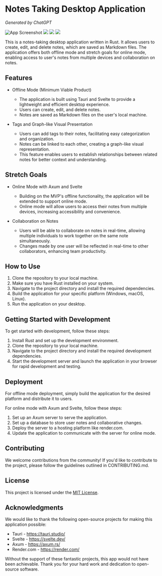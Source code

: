 # Notes Taking Desktop Application

*Generated by ChatGPT*

![App Screenshot](https://media.discordapp.net/attachments/1134086038994812938/1134086039150018581/notes_app_large.png?width=573&height=376)
![](https://media.discordapp.net/attachments/1134086038994812938/1134086039426834532/notes_app_small.png?width=225&height=375)
![](https://media.discordapp.net/attachments/1134086038994812938/1134086039934353479/notes_app_login.png?width=574&height=376)
![](https://media.discordapp.net/attachments/1134086038994812938/1134086039686873088/notes_app_add.png?width=216&height=278)


This is a notes-taking desktop application written in Rust. It allows users to create, edit, and delete notes, which are saved as Markdown files. The application offers both offline mode and stretch goals for online mode, enabling access to user's notes from multiple devices and collaboration on notes.

## Features

- Offline Mode (Minimum Viable Product)
  - The application is built using Tauri and Svelte to provide a lightweight and efficient desktop experience.
  - Users can create, edit, and delete notes.
  - Notes are saved as Markdown files on the user's local machine.

- Tags and Graph-like Visual Presentation
  - Users can add tags to their notes, facilitating easy categorization and organization.
  - Notes can be linked to each other, creating a graph-like visual representation.
  - This feature enables users to establish relationships between related notes for better context and understanding.

## Stretch Goals

- Online Mode with Axum and Svelte
  - Building on the MVP's offline functionality, the application will be extended to support online mode.
  - Online mode will allow users to access their notes from multiple devices, increasing accessibility and convenience.

- Collaboration on Notes
  - Users will be able to collaborate on notes in real-time, allowing multiple individuals to work together on the same note simultaneously.
  - Changes made by one user will be reflected in real-time to other collaborators, enhancing team productivity.

## How to Use

1. Clone the repository to your local machine.
2. Make sure you have Rust installed on your system.
3. Navigate to the project directory and install the required dependencies.
4. Build the application for your specific platform (Windows, macOS, Linux).
5. Run the application on your desktop.

## Getting Started with Development

To get started with development, follow these steps:

1. Install Rust and set up the development environment.
2. Clone the repository to your local machine.
3. Navigate to the project directory and install the required development dependencies.
4. Start the development server and launch the application in your browser for rapid development and testing.

## Deployment

For offline mode deployment, simply build the application for the desired platform and distribute it to users.

For online mode with Axum and Svelte, follow these steps:

1. Set up an Axum server to serve the application.
2. Set up a database to store user notes and collaborative changes.
3. Deploy the server to a hosting platform like render.com.
4. Update the application to communicate with the server for online mode.

## Contributing

We welcome contributions from the community! If you'd like to contribute to the project, please follow the guidelines outlined in CONTRIBUTING.md.

## License

This project is licensed under the [MIT License](LICENSE).

## Acknowledgments

We would like to thank the following open-source projects for making this application possible:

- Tauri - https://tauri.studio/
- Svelte - https://svelte.dev/
- Axum - https://axum.rs/
- Render.com - https://render.com/

Without the support of these fantastic projects, this app would not have been achievable. Thank you for your hard work and dedication to open-source software.
